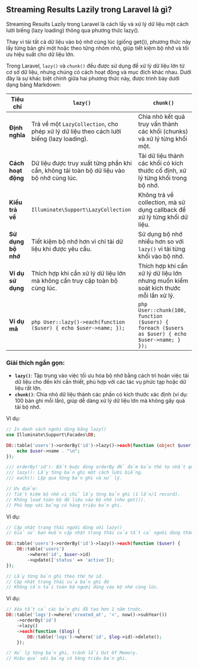## Streaming Results Lazily trong Laravel là gì?

Streaming Results Lazily trong Laravel là cách lấy và xử lý dữ liệu một cách lười biếng (lazy loading) thông qua phương thức lazy().

Thay vì tải tất cả dữ liệu vào bộ nhớ cùng lúc (giống get()), phương thức này lấy từng bản ghi một hoặc theo từng nhóm nhỏ, giúp tiết kiệm bộ nhớ và tối ưu hiệu suất cho dữ liệu lớn.

Trong Laravel, `lazy()` và `chunk()` đều được sử dụng để xử lý dữ liệu lớn từ cơ sở dữ liệu, nhưng chúng có cách hoạt động và mục đích khác nhau. Dưới đây là sự khác biệt chính giữa hai phương thức này, được trình bày dưới dạng bảng Markdown:

| **Tiêu chí**       | **`lazy()`**                                                                             | **`chunk()`**                                                                                   |
| ------------------ | ---------------------------------------------------------------------------------------- | ----------------------------------------------------------------------------------------------- |
| **Định nghĩa**     | Trả về một `LazyCollection`, cho phép xử lý dữ liệu theo cách lười biếng (lazy loading). | Chia nhỏ kết quả truy vấn thành các khối (chunks) và xử lý từng khối một.                       |
| **Cách hoạt động** | Dữ liệu được truy xuất từng phần khi cần, không tải toàn bộ dữ liệu vào bộ nhớ cùng lúc. | Tải dữ liệu thành các khối có kích thước cố định, xử lý từng khối trong bộ nhớ.                 |
| **Kiểu trả về**    | `Illuminate\Support\LazyCollection`                                                      | Không trả về collection, mà sử dụng callback để xử lý từng khối dữ liệu.                        |
| **Sử dụng bộ nhớ** | Tiết kiệm bộ nhớ hơn vì chỉ tải dữ liệu khi được yêu cầu.                                | Sử dụng bộ nhớ nhiều hơn so với `lazy()` vì tải từng khối vào bộ nhớ.                           |
| **Ví dụ sử dụng**  | Thích hợp khi cần xử lý dữ liệu lớn mà không cần truy cập toàn bộ cùng lúc.              | Thích hợp khi cần xử lý dữ liệu lớn nhưng muốn kiểm soát kích thước mỗi lần xử lý.              |
| **Ví dụ mã**       | `php User::lazy()->each(function ($user) { echo $user->name; }); `                       | `php User::chunk(100, function ($users) { foreach ($users as $user) { echo $user->name; } }); ` |

### Giải thích ngắn gọn:

- **`lazy()`**: Tập trung vào việc tối ưu hóa bộ nhớ bằng cách trì hoãn việc tải dữ liệu cho đến khi cần thiết, phù hợp với các tác vụ phức tạp hoặc dữ liệu rất lớn.
- **`chunk()`**: Chia nhỏ dữ liệu thành các phần có kích thước xác định (ví dụ: 100 bản ghi mỗi lần), giúp dễ dàng xử lý dữ liệu lớn mà không gây quá tải bộ nhớ.

Ví dụ:

```php
// In danh sách người dùng bằng lazy()
use Illuminate\Support\Facades\DB;

DB::table('users')->orderBy('id')->lazy()->each(function (object $user) {
    echo $user->name . "\n";
});

/// orderBy('id'): Bắt buộc dùng orderBy để đảm bảo thứ tự nhất quán.
/// lazy(): Lấy từng bản ghi một cách lười biếng.
/// each(): Lặp qua từng bản ghi và xử lý.

// Ưu điểm:
// Tiết kiệm bộ nhớ vì chỉ lấy từng bản ghi (1 lần/1 record).
// Không load toàn bộ dữ liệu vào bộ nhớ (như get()).
// Phù hợp với bảng có hàng triệu bản ghi.
```

Ví dụ:

```php
// Cập nhật trạng thái người dùng với lazy()
// Giả sử bạn muốn cập nhật trạng thái của tất cả người dùng thành 'active'.

DB::table('users')->orderBy('id')->lazy()->each(function ($user) {
    DB::table('users')
        ->where('id', $user->id)
        ->update(['status' => 'active']);
});

// Lấy từng bản ghi theo thứ tự id.
// Cập nhật trạng thái của bản ghi đó
// Không cần tải toàn bộ người dùng vào bộ nhớ cùng lúc.
```

Ví dụ:

```php
// Xóa tất cả các bản ghi đã tạo hơn 1 năm trước.
DB::table('logs')->where('created_at', '<', now()->subYear())
    ->orderBy('id')
    ->lazy()
    ->each(function ($log) {
        DB::table('logs')->where('id', $log->id)->delete();
    });

// Xử lý từng bản ghi, tránh lỗi Out Of Memory.
// Hiệu quả với bảng có hàng triệu bản ghi.
```
